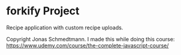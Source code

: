 # forkify Project

Recipe application with custom recipe uploads.

Copyright Jonas Schmedtmann. I made this while doing this course: https://www.udemy.com/course/the-complete-javascript-course/
